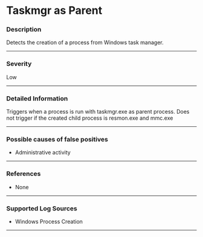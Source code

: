 # Taskmgr as Parent
### Description

Detects the creation of a process from Windows task manager.

-------------------
### Severity

Low

-------------------

### Detailed Information

Triggers when a process is run with taskmgr.exe as parent process.
Does not trigger if the created child process is resmon.exe and mmc.exe

-------------------

### Possible causes of false positives

- Administrative activity

-------------------
### References

- None

-------------------
### Supported Log Sources

- Windows Process Creation

-------------------

